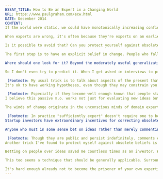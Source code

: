 ```yaml
---
ESSAY_TITLE: How to Be an Expert in a Changing World
URL: https://www.paulgraham.com/ecw.html
DATE: December 2014
CONTENT:
If the world were static, we could have monotonically increasing confidence in our beliefs. The more (and more varied) experience a belief survived, the less likely it would be false. Most people implicitly believe something like this about their opinions. And they're justified in doing so with opinions about things that don't change much, like human nature. But you can't trust your opinions in the same way about things that change, which could include practically everything else.

When experts are wrong, it's often because they're experts on an earlier version of the world.

Is it possible to avoid that? Can you protect yourself against obsolete beliefs? To some extent, yes. I spent almost a decade investing in early stage startups, and curiously enough protecting yourself against obsolete beliefs is exactly what you have to do to succeed as a startup investor. Most really good startup ideas look like bad ideas at first, and many of those look bad specifically because some change in the world just switched them from bad to good. I spent a lot of time learning to recognize such ideas, and the techniques I used may be applicable to ideas in general.

The first step is to have an explicit belief in change. People who fall victim to a monotonically increasing confidence in their opinions are implicitly concluding the world is static. If you consciously remind yourself it isn't, you start to look for change.

Where should one look for it? Beyond the moderately useful generalization that human nature doesn't change much, the unfortunate fact is that change is hard to predict. This is largely a tautology but worth remembering all the same: change that matters usually comes from an unforeseen quarter.

So I don't even try to predict it. When I get asked in interviews to predict the future, I always have to struggle to come up with something plausible-sounding on the fly, like a student who hasn't prepared for an exam.

 (Footnote: My usual trick is to talk about aspects of the present that most people haven't noticed yet.) But it's not out of laziness that I haven't prepared. It seems to me that beliefs about the future are so rarely correct that they usually aren't worth the extra rigidity they impose, and that the best strategy is simply to be aggressively open-minded. Instead of trying to point yourself in the right direction, admit you have no idea what the right direction is, and try instead to be super sensitive to the winds of change.
It's ok to have working hypotheses, even though they may constrain you a bit, because they also motivate you. It's exciting to chase things and exciting to try to guess answers. But you have to be disciplined about not letting your hypotheses harden into anything more.

 (Footnote: Especially if they become well enough known that people start to identify them with you. You have to be extra skeptical about things you want to believe, and once a hypothesis starts to be identified with you, it will almost certainly start to be in that category.)
I believe this passive m.o. works not just for evaluating new ideas but also for having them. The way to come up with new ideas is not to try explicitly to, but to try to solve problems and simply not discount weird hunches you have in the process.

The winds of change originate in the unconscious minds of domain experts. If you're sufficiently expert in a field, any weird idea or apparently irrelevant question that occurs to you is ipso facto worth exploring.

 (Footnote: In practice "sufficiently expert" doesn't require one to be recognized as an expert—which is a trailing indicator in any case. In many fields a year of focused work plus caring a lot would be enough.) Within Y Combinator, when an idea is described as crazy, it's a compliment—in fact, on average probably a higher compliment than when an idea is described as good.
Startup investors have extraordinary incentives for correcting obsolete beliefs. If they can realize before other investors that some apparently unpromising startup isn't, they can make a huge amount of money. But the incentives are more than just financial. Investors' opinions are explicitly tested: startups come to them and they have to say yes or no, and then, fairly quickly, they learn whether they guessed right. The investors who say no to a Google (and there were several) will remember it for the rest of their lives.

Anyone who must in some sense bet on ideas rather than merely commenting on them has similar incentives. Which means anyone who wants such incentives can have them, by turning their comments into bets: if you write about a topic in some fairly durable and public form, you'll find you worry much more about getting things right than most people would in a casual conversation.

 (Footnote: Though they are public and persist indefinitely, comments on e.g. forums and places like Twitter seem empirically to work like casual conversation. The threshold may be whether what you write has a title. **Thanks** to Sam Altman, Patrick Collison, and Robert Morris for reading drafts of this.)
Another trick I've found to protect myself against obsolete beliefs is to focus initially on people rather than ideas. Though the nature of future discoveries is hard to predict, I've found I can predict quite well what sort of people will make them. Good new ideas come from earnest, energetic, independent-minded people.

Betting on people over ideas saved me countless times as an investor. We thought Airbnb was a bad idea, for example. But we could tell the founders were earnest, energetic, and independent-minded. (Indeed, almost pathologically so.) So we suspended disbelief and funded them.

This too seems a technique that should be generally applicable. Surround yourself with the sort of people new ideas come from. If you want to notice quickly when your beliefs become obsolete, you can't do better than to be friends with the people whose discoveries will make them so.

It's hard enough already not to become the prisoner of your own expertise, but it will only get harder, because change is accelerating. That's not a recent trend; change has been accelerating since the paleolithic era. Ideas beget ideas. I don't expect that to change. But I could be wrong.
---
```

